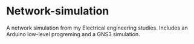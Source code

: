 # Network-simulation
A network simulation from my Electrical engineering studies. Includes an Arduino low-level progreming and a GNS3 simulation.
